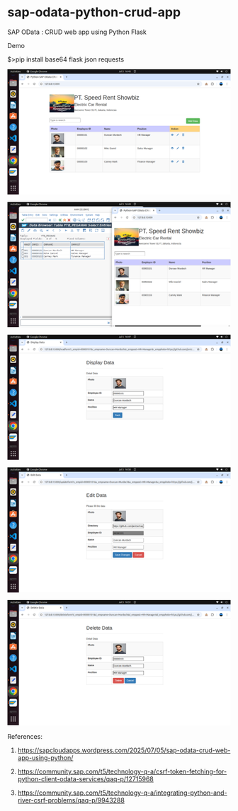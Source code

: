 # sap-odata-python-crud-app
SAP OData : CRUD web app using Python Flask

Demo



$>pip install base64 flask json requests

![alt text](https://github.com/jenizar/sap-odata-python-crud-app/blob/main/screenshot/pic1.png)

![alt text](https://github.com/jenizar/sap-odata-python-crud-app/blob/main/screenshot/pic2.png)

![alt text](https://github.com/jenizar/sap-odata-python-crud-app/blob/main/screenshot/pic3.png)

![alt text](https://github.com/jenizar/sap-odata-python-crud-app/blob/main/screenshot/pic4.png)

![alt text](https://github.com/jenizar/sap-odata-python-crud-app/blob/main/screenshot/pic5.png)

References:

1. https://sapcloudapps.wordpress.com/2025/07/05/sap-odata-crud-web-app-using-python/

2. https://community.sap.com/t5/technology-q-a/csrf-token-fetching-for-python-client-odata-services/qaq-p/12715968

3. https://community.sap.com/t5/technology-q-a/integrating-python-and-river-csrf-problems/qaq-p/9943288
